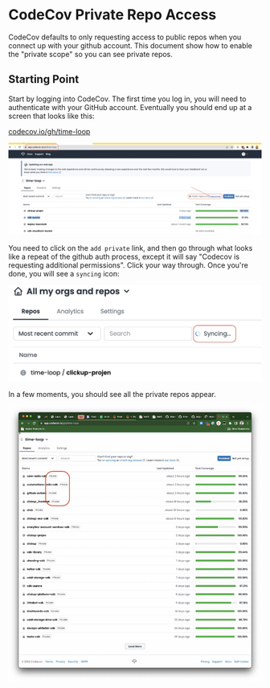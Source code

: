 # CodeCov Private Repo Access

CodeCov defaults to only requesting access to public repos
when you connect up with your github account.
This document show how to enable the "private scope"
so you can see private repos.

## Starting Point

Start by logging into CodeCov. The first time you log in,
you will need to authenticate with your GitHub account.
Eventually you should end up at a screen that looks like this:

[codecov.io/gh/time-loop](https://codecov.io/gh/time-loop)

![codecov before private scope](codecov-add-private.jpg)

You need to click on the `add private` link,
and then go through what looks like a repeat of the
github auth process, except it will say "Codecov is requesting additional permissions". Click your way through. Once you're done, you will see a `syncing` icon:

![codecov syncing](codecov-syncing.jpg)

In a few moments, you should see all the private repos appear.

![codecov with private](codecov-with-private.jpg)
